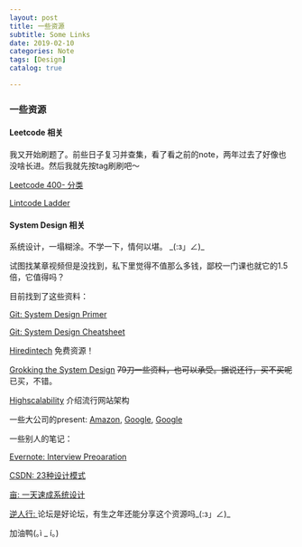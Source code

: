 ```yaml
---
layout: post
title: 一些资源
subtitle: Some Links
date: 2019-02-10
categories: Note
tags: [Design]
catalog: true

---
```




### 一些资源

#### Leetcode 相关

我又开始刷题了。前些日子复习并查集，看了看之前的note，两年过去了好像也没啥长进。然后我就先按tag刷刷吧～

[Leetcode 400- 分类](https://cspiration.com/leetcodeClassification#10301)

[Lintcode Ladder](https://www.lintcode.com/ladder/)

#### System Design 相关

系统设计，一塌糊涂。不学一下，情何以堪。  \_(:з」∠)_

试图找某章视频但是没找到，私下里觉得不值那么多钱，鄙校一门课也就它的1.5倍，它值得吗？

目前找到了这些资料：

[Git: System Design Primer](https://github.com/donnemartin/system-design-primer)

[Git: System Design Cheatsheet](https://gist.github.com/vasanthk/485d1c25737e8e72759f)

[Hiredintech](https://www.hiredintech.com/courses) 免费资源！

[Grokking the System Design](https://www.educative.io/collection/5668639101419520/5649050225344512) ~~79刀一些资料，也可以承受。据说还行，买不买呢~~  已买，不错。

[Highscalability](http://highscalability.com/all-time-favorites/) 介绍流行网站架构

一些大公司的present: [Amazon](<https://www.allthingsdistributed.com/2007/10/amazons_dynamo.html>), [Google](<http://www.cs.cornell.edu/projects/ladis2009/talks/dean-keynote-ladis2009.pdf>), [Google](<http://static.googleusercontent.com/media/research.google.com/en/us/people/jeff/stanford-295-talk.pdf>)

一些别人的笔记：

[Evernote: Interview Preoaration](https://www.evernote.com/shard/s576/client/snv?noteGuid=7e58b450-1abe-43a8-bf82-fbf07f1db13c&noteKey=049802174415b418a2e65f75b744ab72&sn=https%3A%2F%2Fwww.evernote.com%2Fshard%2Fs576%2Fsh%2F7e58b450-1abe-43a8-bf82-fbf07f1db13c%2F049802174415b418a2e65f75b744ab72&title=Interview%2BPreparation)

[CSDN: 23种设计模式](https://blog.csdn.net/longyulu/article/details/9159589)

[亩:  一天速成系统设计](https://www.1point3acres.com/bbs/thread-208829-1-1.html)

[逆人行: ](http://www.taopin520.com/thread-5197-1-1.html) 论坛是好论坛，有生之年还能分享这个资源吗\_(:з」∠)_

加油鸭(｡ì _ í｡)


